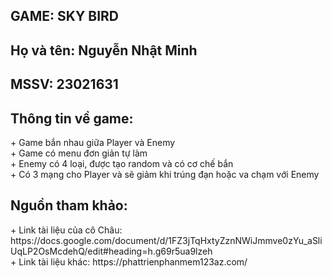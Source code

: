 <h2>GAME: SKY BIRD</h2> 
<h2>Họ và tên: Nguyễn Nhật Minh</h2>
<h2>MSSV: 23021631</h2> 
<h2>Thông tin về game:</h2>
  + Game bắn nhau giữa Player và Enemy <br>
  + Game có menu đơn giản tự làm <br>
  + Enemy có 4 loại, được tạo random và có cơ chế bắn <br>
  + Có 3 mạng cho Player và sẽ giảm khi trúng đạn hoặc va chạm với Enemy <br>
<h2>Nguồn tham khảo:</h2> 
+ Link tài liệu của cô Châu: https://docs.google.com/document/d/1FZ3jTqHxtyZznNWiJmmve0zYu_aSliUqLP2OsMcdehQ/edit#heading=h.g69r5ua9lzeh <br>
+ Link tài liệu khác: https://phattrienphanmem123az.com/
